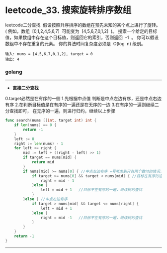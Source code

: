 # leetcode_33. 搜索旋转排序数组

leetcode二分查找 
假设按照升序排序的数组在预先未知的某个点上进行了旋转。
( 例如，数组  [0,1,2,4,5,6,7]  可能变为  [4,5,6,7,0,1,2]  )。
搜索一个给定的目标值，如果数组中存在这个目标值，则返回它的索引，否则返回  -1  。
你可以假设数组中不存在重复的元素。
你的算法时间复杂度必须是  O(log  n) 级别。
```
输入: nums = [4,5,6,7,0,1,2], target = 0
输出: 4
```
### golang

---

- **直接二分查找**

0.target必然是在有序的一侧
1.先根据中点值 判断是中点左边有序，还是中点右边有序
2.在判断目标值是在有序的一遍还是在无序的一边
3.在有序的一遍则继续二分查找即可， 在无序的一遍，则进行归约，继续以上步骤
```go
func search(nums []int, target int) int {
    if len(nums) == 0 {
        return -1
    }
    left := 0
    right := len(nums) - 1
    for left <= right {
        mid := left + ((right - left) >> 1)
        if target == nums[mid] {
            return mid
        }
        if nums[mid] >= nums[0] { //中点左边有序 =号考虑到只有两个数时的情况，如果没有旋转，且目标在最右边，则一直左边有序，直到归约到nums[left]==target
            if target >= nums[0] && target < nums[mid] { //目标在有序的这里
                right = mid - 1
            }else {
                left = mid + 1   //目标不在有序的一遍，继续规约查找
            }
        }else { //中点右边有序
            if target > nums[mid] && target <= nums[right] {
                left = mid + 1
            }else {
                right = mid -1   //目标不在有序的一遍，继续规约查找
            }
        }
    }
    return -1
}
```

---



